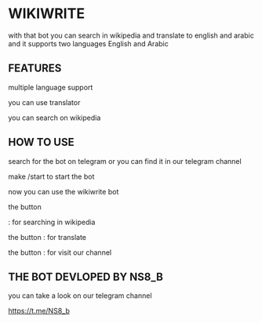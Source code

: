 # WIKIWRITE
with that bot you can search in wikipedia and translate to english and arabic and it supports two languages English and Arabic 

## FEATURES 

multiple language support

you can use translator 

you can search on wikipedia 

## HOW TO USE

search for the bot on telegram or you can find it in our telegram channel 

make /start to start the bot

now you can use the wikiwrite bot 

the button <search> : for searching in wikipedia 

the button <translator> : for translate

the button <our channel> : for visit our channel 

## THE BOT DEVLOPED BY NS8_B



you can take a look on our telegram channel 

https://t.me/NS8_b 
